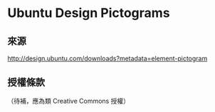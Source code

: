 # Ubuntu Design Pictograms
## 來源
<http://design.ubuntu.com/downloads?metadata=element-pictogram>

## 授權條款
（待補，應為類 Creative Commons 授權）
